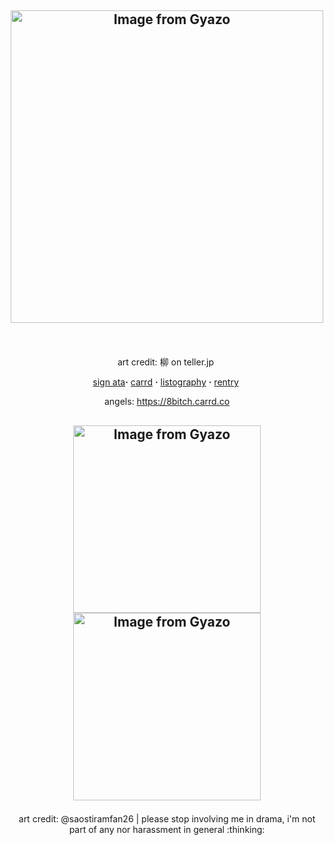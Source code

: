 ## <p align="center"><a href="https://gyazo.com/edeae76e917a4c1d0c68c1e22012524a"><img src="https://i.gyazo.com/edeae76e917a4c1d0c68c1e22012524a.png" alt="Image from Gyazo" width="500" height="500"/></a>
‎ <p align="center">art credit: 柳 on teller.jp
‎ <p align="center">[sign ata](https://fragariaknight.atabook.org/)**·** [carrd](https://fragariaknight.carrd.co/) **·** [listography](https://listography.com/vilkisser) **·** [rentry](https://rentry.co/blondeshortcake)
‎ <p align="center"> angels: https://8bitch.carrd.co
## <p align="center"><a href="https://gyazo.com/ff263a17bfa9969607df36d61696de94"><img src="https://i.gyazo.com/ff263a17bfa9969607df36d61696de94.jpg" alt="Image from Gyazo" width="300" height="300" /> <a href="https://gyazo.com/2ce2acd337af49c3dcdb8d5a494c2147"><img src="https://i.gyazo.com/2ce2acd337af49c3dcdb8d5a494c2147.jpg" alt="Image from Gyazo" width="300" height="300"/></a>
<p align="center"> art credit: @saostiramfan26 | please stop involving me in drama, i'm not part of any nor harassment in general :thinking:
